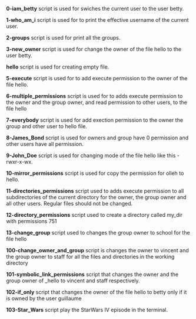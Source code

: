 **0-iam_betty** script is used for swiches the current user to the user betty.

**1-who_am_i** script is used for to print the effective username of the current user.

**2-groups** script is used for print all the groups.

**3-new_owner** script is used for change the owner of the file hello to the user betty.

**hello** script is used for creating empty file.

**5-execute** script is used for to add execute permission to the owner of the file hello.

**6-multiple_permissions** script is used for to adds execute permission to the owner and the group owner, and read permission to other users, to the file hello

**7-everybody** script is used for add exection permission to the owner the group and other user to hello file.

**8-James_Bond** script is used for owners and group have 0 permission and other users have all permission.

**9-John_Doe** script is used for changing mode of the file hello like this -rwxr-x-wx.

**10-mirror_permissions** script is used for copy the permission for olleh to hello.

**11-directories_permissions** script used to adds execute permission to all subdirectories of the current directory for the owner, the group owner and all other users. Regular files should not be changed.

**12-directory_permissions** script used to create a directory called my_dir with permissions 751

**13-change_group** script used to  changes the group owner to school for the file hello

**100-change_owner_and_group** script is changes the owner to vincent and the group owner to staff for all the files and directories in the working directory

**101-symbolic_link_permissions** script that changes the owner and the group owner of _hello to vincent and staff respectively.

**102-if_only** script that changes the owner of the file hello to betty only if it is owned by the user guillaume

**103-Star_Wars** script play the StarWars IV episode in the terminal.